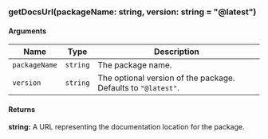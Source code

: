 ### getDocsUrl(packageName: string, version: string = "@latest")

#### Arguments

| Name      | Type     | Description                                |
| --------- | -------- | ------------------------------------------ |
| `packageName` | `string` | The package name. |
| `version` | `string` | The optional version of the package. Defaults to `"@latest"`. |

#### Returns

**string:** A URL representing the documentation location for the package.

